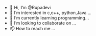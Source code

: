 - 👋 Hi, I’m @Rupadevi
- 👀 I’m interested in c,c++, python,Java
...
- 🌱 I’m currently learning programming...
- 💞️ I’m looking to collaborate on ...
- 📫 How to reach me ...

<!---
Rupadevi2004/Rupadevi2004 is a ✨ special ✨ repository because its `README.md` (this file) appears on your GitHub profile.
You can click the Preview link to take a look at your changes.
--->
